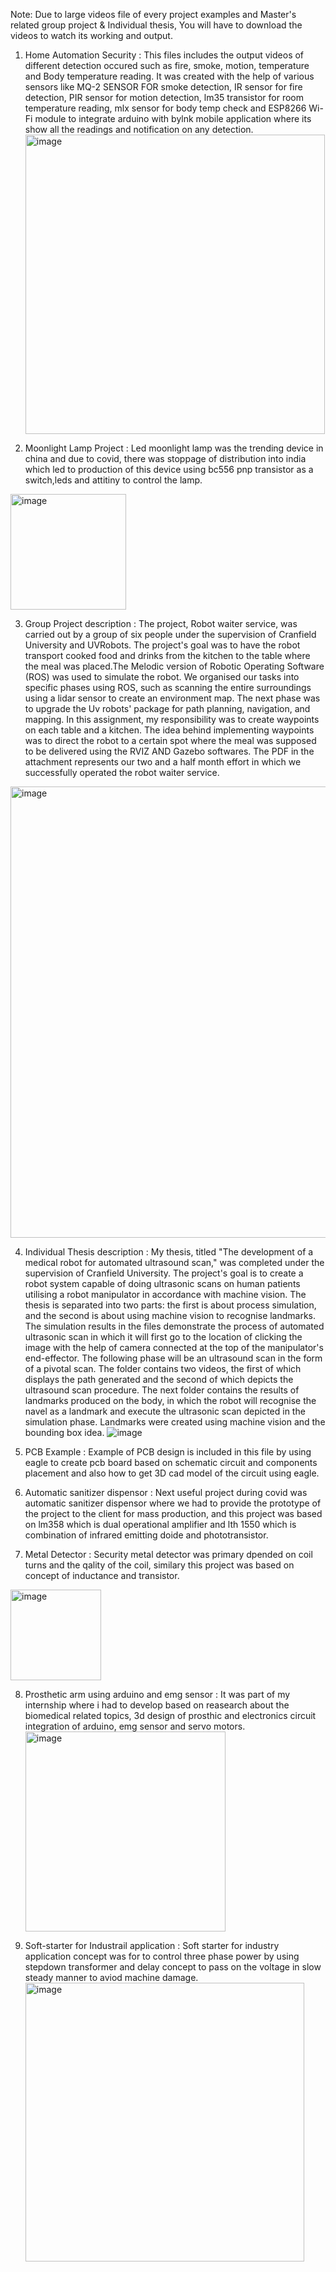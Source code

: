 Note: Due to large videos file of every project examples and Master's related group project & Individual thesis, You will have to download the videos to watch its working and output.  

1. Home Automation Security : This files includes the output videos of different detection occured such as fire, smoke, motion, temperature and Body temperature reading. It was created with the help of various sensors like MQ-2 SENSOR FOR smoke detection, IR sensor for fire detection, PIR sensor for motion detection, lm35 transistor for room temperature reading, mlx sensor for body temp check and ESP8266 Wi-Fi module to integrate arduino with bylnk mobile application where its show all the readings and notification on any detection.<img width="479" alt="image" src="https://github.com/jimitsavla97/savlajimit/assets/124091647/dfdc8d0b-b985-466a-b828-61f1f4c90cee">

2. Moonlight Lamp Project : Led moonlight lamp was the trending device in china and due to covid, there was stoppage of distribution into india which led to production of this device using bc556 pnp transistor as a switch,leds and attitiny to control the lamp.  
<img width="185" alt="image" src="https://github.com/jimitsavla97/savlajimit/assets/124091647/145c60aa-87d1-41ee-bc2e-cb163d9b1a9d">

3. Group Project description : The project, Robot waiter service, was carried out by a group of six people under the supervision of Cranfield University and UVRobots. The project's goal was to have the robot transport cooked food and drinks from the kitchen to the table where the meal was placed.The Melodic version of Robotic Operating Software (ROS) was used to simulate the robot. We organised our tasks into specific phases using ROS, such as scanning the entire surroundings using a lidar sensor to create an environment map. The next phase was to upgrade the Uv robots' package for path planning, navigation, and mapping. In this assignment, my responsibility was to create waypoints on each table and a kitchen. The idea behind implementing waypoints was to direct the robot to a certain spot where the meal was supposed to be delivered using the RVIZ AND Gazebo softwares. The PDF in the attachment represents our two and a half month effort in which we successfully operated the robot waiter service. 

<img width="722" alt="image" src="https://github.com/jimitsavla97/savlajimit/assets/124091647/cbf4a139-8992-4098-aa63-7837e559ef88">

4. Individual Thesis description : My thesis, titled "The development of a medical robot for automated ultrasound scan," was completed under the supervision of Cranfield University. The project's goal is to create a robot system capable of doing ultrasonic scans on human patients utilising a robot manipulator in accordance with machine vision. The thesis is separated into two parts: the first is about process simulation, and the second is about using machine vision to recognise landmarks. The simulation results in the files demonstrate the process of automated ultrasonic scan in which it will first go to the location of clicking the image with the help of camera connected at the top of the manipulator's end-effector. The following phase will be an ultrasound scan in the form of a pivotal scan. The folder contains two videos, the first of which displays the path generated and the second of which depicts the ultrasound scan procedure. The next folder contains the results of landmarks produced on the body, in which the robot will recognise the navel as a landmark and execute the ultrasonic scan depicted in the simulation phase. Landmarks were created using machine vision and the bounding box idea. ![image](https://github.com/jimitsavla97/savlajimit/assets/124091647/17bf1a67-33e5-4a16-b260-08099c626591)

5. PCB Example : Example of PCB design is included in this file by using eagle to create pcb board based on schematic circuit and components placement and also how to get 3D cad model of the circuit using eagle.

6. Automatic sanitizer dispensor : Next useful project during covid was automatic sanitizer dispensor where we had to provide the prototype of the project to the client for mass production, and this project was based on lm358 which is dual operational amplifier and lth 1550 which is combination of infrared emitting doide and phototransistor.

7. Metal Detector : Security metal detector was primary dpended on coil turns and the qality of the coil, similary this project was based on concept of inductance and transistor.
<img width="145" alt="image" src="https://github.com/jimitsavla97/savlajimit/assets/124091647/e8e797bd-398d-4d59-b461-c6722d493259">

8. Prosthetic arm using arduino and emg sensor : It was part of my internship where i had to develop based on reasearch about the biomedical related topics, 3d design of prosthic and electronics circuit integration of arduino, emg sensor and servo motors. <img width="320" alt="image" src="https://github.com/jimitsavla97/savlajimit/assets/124091647/d8b06ed9-8d0a-4f61-ae1b-721903d48fee">

9. Soft-starter for Industrail application : Soft starter for industry application concept was for to control three phase power by using stepdown transformer and delay concept to pass on the voltage in slow steady manner to aviod machine damage. <img width="446" alt="image" src="https://github.com/jimitsavla97/savlajimit/assets/124091647/51636ee4-879c-4797-915b-2044d0802331">
